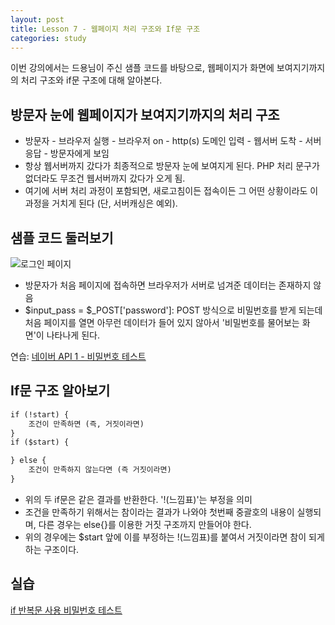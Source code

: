 ```yaml
---
layout: post
title: Lesson 7 - 웹페이지 처리 구조와 If문 구조
categories: study
---
```


이번 강의에서는 드용님이 주신 샘플 코드를 바탕으로, 웹페이지가 화면에 보여지기까지의 처리 구조와 if문 구조에 대해 알아본다.

## 방문자 눈에 웹페이지가 보여지기까지의 처리 구조
* 방문자 - 브라우저 실행 - 브라우저 on - http(s) 도메인 입력 - 웹서버 도착 - 서버응답 - 방문자에게 보임
* 항상 웹서버까지 갔다가 최종적으로 방문자 눈에 보여지게 된다. PHP 처리 문구가 없더라도 무조건 웹서버까지 갔다가 오게 됨.
* 여기에 서버 처리 과정이 포함되면, 새로고침이든 접속이든 그 어떤 상황이라도 이 과정을 거치게 된다 (단, 서버캐싱은 예외).

## 샘플 코드 둘러보기
![로그인 페이지](http://mocha.dothome.co.kr/images/7-1.png)
* 방문자가 처음 페이지에 접속하면 브라우저가 서버로 넘겨준 데이터는 존재하지 않음
* $input_pass = $_POST['password']: POST 방식으로 비밀번호를 받게 되는데 처음 페이지를 열면 아무런 데이터가 들어 있지 않아서 '비밀번호를 물어보는 화면'이 나타나게 된다.

연습: [네이버 API 1 - 비밀번호 테스트](http://mocha.dothome.co.kr/practice/password-test.php)

## If문 구조 알아보기
~~~html
if (!start) {
    조건이 만족하면 (즉, 거짓이라면)
}
if ($start) {

} else {
    조건이 만족하지 않는다면 (즉 거짓이라면)
}
~~~
* 위의 두 if문은 같은 결과를 반환한다. '!(느낌표)'는 부정을 의미
* 조건을 만족하기 위해서는 참이라는 결과가 나와야 첫번째 중괄호의 내용이 실행되며, 다른 경우는 else{}를 이용한 거짓 구조까지 만들어야 한다.
* 위의 경우에는 $start 앞에 이를 부정하는 !(느낌표)를 붙여서 거짓이라면 참이 되게 하는 구조이다.

## 실습
[if 반복문 사용 비밀번호 테스트](http://mocha.dothome.co.kr/practice/password-test.php)